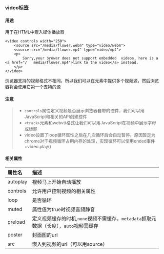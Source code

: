 ### video标签
#### 用途
用于在HTML中嵌入媒体播放器
```
<video controls width="250">
    <source src="/media/flower.webm" type="video/webm">
    <source src="/media/flower.mp4" type="video/mp4">
    <p>
        Sorry,your brower does not support embedded  videos, here is a <a href="/   media/flower.mp4">link to the video</a> instead.
    </p>
</video>
```
浏览器支持的视频格式不相同，所以我们可以在<source>元素中提供多个视频源，然后浏览器将会使用它第一个支持的源
#### 注意
>* ```controls```属性定义视频是否展示浏览器自带的控件，我们可以用JavaScript和相关的API创建控件
>* ```<track>```元素和webvtt格式让我们可以用JavaScript在视频中展示字母或标题
>* video设置了loop循环属性之后在几次循环后会自动暂停，原因暂定为chrome对于视频循环占用内存的处理，实现循环可以使用ended事件+video.play()
#### 相关属性
属性名|描述
:--|:--
autoplay|视频马上开始自动播放
controls|允许用户控制视频的相关属性
loop|是否循环
muted|属性值为true时视频音频静音
preload|定义视频缓存的时机,```none```视频不需缓存，```metadata```抓取元数据（长度），```auto```视频需缓存
poster|封面图的url
src|嵌入到视频的url（可以用source）